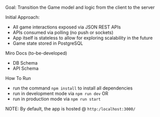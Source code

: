 Goal: Transition the Game model and logic from the client to the server

Initial Approach:
- All game interactions exposed via JSON REST APIs
- APIs consumed via polling (no push or sockets)
- App itself is stateless to allow for exploring scalability in the future
- Game state stored in PostgreSQL

Miro Docs (to-be-developed)
- DB Schema
- API Schema

How To Run
- run the command `npm install` to install all dependencies
- run in development mode via `npm run dev` OR
- run in production mode via `npm run start`

NOTE: By default, the app is hosted @ `http:/localhost:3000/`